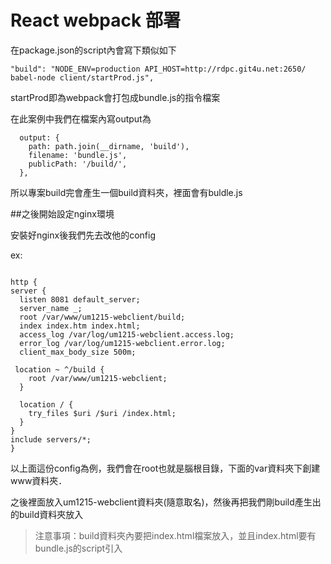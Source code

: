 # React webpack 部署

在package.json的script內會寫下類似如下

```
"build": "NODE_ENV=production API_HOST=http://rdpc.git4u.net:2650/ babel-node client/startProd.js",
```

startProd即為webpack會打包成bundle.js的指令檔案

在此案例中我們在檔案內寫output為
```
  output: {
    path: path.join(__dirname, 'build'),
    filename: 'bundle.js',
    publicPath: '/build/',
  },
```
所以專案build完會產生一個build資料夾，裡面會有buldle.js

##之後開始設定nginx環境


安裝好nginx後我們先去改他的config

ex:

```

http {
server {
  listen 8081 default_server;
  server_name _;
  root /var/www/um1215-webclient/build;
  index index.htm index.html;
  access_log /var/log/um1215-webclient.access.log;
  error_log /var/log/um1215-webclient.error.log;
  client_max_body_size 500m;

 location ~ ^/build {
    root /var/www/um1215-webclient;
  }

  location / {
    try_files $uri /$uri /index.html;
  }
}
include servers/*;
}

```
以上面這份config為例，我們會在root也就是腦根目錄，下面的var資料夾下創建www資料夾．

之後裡面放入um1215-webclient資料夾(隨意取名)，然後再把我們剛build產生出的build資料夾放入

>注意事項：build資料夾內要把index.html檔案放入，並且index.html要有bundle.js的script引入
